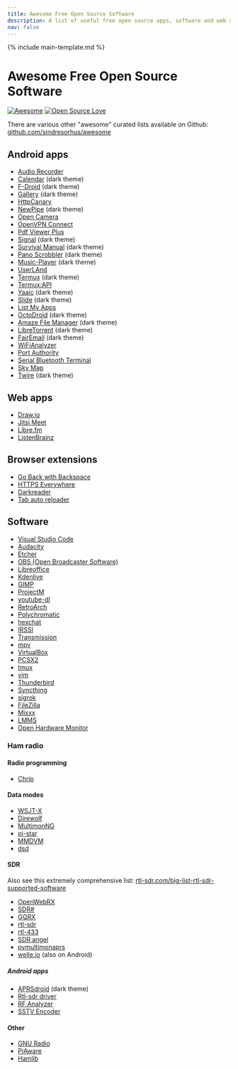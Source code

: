 ```yaml
---
title: Awesome Free Open Source Software
description: A list of useful free open source apps, software and web services.
nav: false
---
```


{% include main-template.md %}

# Awesome Free Open Source Software

[![Awesome](https://awesome.re/badge-flat.svg)](https://awesome.re) [![Open Source Love](https://badges.frapsoft.com/os/v2/open-source.svg?v=103)](https://github.com/ellerbrock/open-source-badges/)

There are various other "awesome" curated lists available on Github: [github.com/sindresorhus/awesome](https://github.com/sindresorhus/awesome/blob/master/awesome.md)

## Android apps

* [Audio Recorder](https://play.google.com/store/apps/details?id=com.github.axet.audiorecorder) 
* [Calendar](https://play.google.com/store/apps/details?id=com.simplemobiletools.calendar) (dark theme)
* [F-Droid](https://play.google.com/store/apps/details?id=org.fdroid.fdroid) (dark theme)
* [Gallery](https://play.google.com/store/apps/details?id=com.simplemobiletools.gallery) (dark theme)
* [HttpCanary](https://play.google.com/store/apps/details?id=com.guoshi.httpcanary) 
* [NewPipe](https://play.google.com/store/apps/details?id=org.schabi.newpipe) (dark theme)
* [Open Camera](https://play.google.com/store/apps/details?id=net.sourceforge.opencamera)
* [OpenVPN Connect](https://play.google.com/store/apps/details?id=net.openvpn.openvpn)
* [Pdf Viewer Plus](https://play.google.com/store/apps/details?id=com.gsnathan.pdfviewer) 
* [Signal](https://play.google.com/store/apps/details?id=org.thoughtcrime.securesms) (dark theme)
* [Survival Manual](https://play.google.com/store/apps/details?id=org.ligi.survivalmanual) (dark theme)
* [Pano Scrobbler](https://github.com/kawaiiDango/pScrobbler) (dark theme)
* [Music-Player](https://github.com/MaxFour/Music-Player) (dark theme)
* [UserLAnd](https://github.com/CypherpunkArmory/UserLAnd)
* [Termux](https://github.com/termux/termux-app) (dark theme)
* [Termux:API](https://play.google.com/store/apps/details?id=com.termux.api) 
* [Yaaic](https://github.com/pocmo/Yaaic) (dark theme)
* [Slide](https://github.com/ccrama/Slide) (dark theme)
* [List My Apps](https://github.com/onyxbits/listmyaps)
* [OctoDroid](https://github.com/slapperwan/gh4a) (dark theme)
* [Amaze File Manager](https://github.com/TeamAmaze/AmazeFileManager) (dark theme)
* [LibreTorrent](https://play.google.com/store/apps/details?id=org.proninyaroslav.libretorrent) (dark theme)
* [FairEmail](https://github.com/M66B/FairEmail) (dark theme)
* [WiFiAnalyzer](https://play.google.com/store/apps/details?id=com.vrem.wifianalyzer)
* [Port Authority](https://play.google.com/store/apps/details?id=com.aaronjwood.portauthority.free)
* [Serial Bluetooth Terminal](https://play.google.com/store/apps/details?id=de.kai_morich.serial_bluetooth_terminal)
* [Sky Map](https://play.google.com/store/apps/details?id=com.google.android.stardroid)
* [Twire](https://github.com/twireapp/Twire) (dark theme)

## Web apps

* [Draw.io](https://www.draw.io/)
* [Jitsi Meet](https://meet.jit.si/)
* [Libre.fm](https://libre.fm/)
* [ListenBrainz](https://listenbrainz.org)

## Browser extensions

* [Go Back with Backspace](https://chrome.google.com/webstore/detail/go-back-with-backspace/eekailopagacbcdloonjhbiecobagjci)
* [HTTPS Everywhere](https://chrome.google.com/webstore/detail/https-everywhere/gcbommkclmclpchllfjekcdonpmejbdp)
* [Darkreader](https://chrome.google.com/webstore/detail/dark-reader/eimadpbcbfnmbkopoojfekhnkhdbieeh)
* [Tab auto reloader](https://github.com/denilsonsa/crx-reload-tab/)

## Software

* [Visual Studio Code](https://github.com/microsoft/vscode)
* [Audacity](http://www.audacityteam.org/)
* [Etcher](https://etcher.io/)
* [OBS (Open Broadcaster Software)](https://obsproject.com/)
* [Libreoffice](https://www.libreoffice.org/)
* [Kdenlive](https://kdenlive.org/)
* [GIMP](https://www.gimp.org/)
* [ProjectM](https://github.com/projectM-visualizer/projectM)
* [youtube-dl](https://github.com/rg3/youtube-dl)
* [RetroArch](http://www.retroarch.com/)
* [Polychromatic](https://github.com/polychromatic/polychromatic)
* [hexchat](https://hexchat.github.io/)
* [IRSSI](https://github.com/irssi/irssi)
* [Transmission](https://transmissionbt.com/)
* [mpv](https://mpv.io/)
* [VirtualBox](https://www.virtualbox.org/)
* [PCSX2](https://pcsx2.net/)
* [tmux](https://github.com/tmux/tmux/wiki)
* [vim](https://www.vim.org/)
* [Thunderbird](https://www.thunderbird.net/en-US/)
* [Syncthing](https://syncthing.net/)
* [sigrok](https://github.com/sigrokproject/libsigrok)
* [FileZilla](https://filezilla-project.org/)
* [Mixxx](https://github.com/mixxxdj/mixxx)
* [LMMS](https://github.com/LMMS/lmms)
* [Open Hardware Monitor](https://github.com/openhardwaremonitor/openhardwaremonitor)

### Ham radio

#### Radio programming

* [Chrip](https://chirp.danplanet.com/projects/chirp/wiki/Home)

#### Data modes

* [WSJT-X](https://physics.princeton.edu/pulsar/k1jt/wsjtx.html)
* [Direwolf](https://github.com/wb2osz/direwolf)
* [MultimonNG](https://github.com/EliasOenal/multimon-ng/)
* [pi-star](https://www.pistar.uk/)
* [MMDVM](https://github.com/g4klx/MMDVM)
* [dsd](https://github.com/szechyjs/dsd)

#### SDR

Also see this extremely comprehensive list: [rtl-sdr.com/big-list-rtl-sdr-supported-software](https://www.rtl-sdr.com/big-list-rtl-sdr-supported-software/)

* [OpenWebRX](https://github.com/ha7ilm/openwebrx)
* [SDR#](https://github.com/cgommel/sdrsharp)
* [GQRX](https://github.com/csete/gqrx)
* [rtl-sdr](https://github.com/osmocom/rtl-sdr)
* [rtl-433](https://github.com/merbanan/rtl_433)
* [SDR angel](https://github.com/f4exb/sdrangel)
* [pymultimonaprs](https://github.com/asdil12/pymultimonaprs)
* [welle.io](https://github.com/AlbrechtL/welle.io) (also on Android)

##### Android apps

* [APRSdroid](https://aprsdroid.org/) (dark theme)
* [Rtl-sdr driver](https://github.com/martinmarinov/rtl_tcp_andro-)
* [RF Analyzer](https://github.com/demantz/RFAnalyzer)
* [SSTV Encoder](https://github.com/olgamiller/SSTVEncoder2)

#### Other

* [GNU Radio](https://github.com/gnuradio/gnuradio)
* [PiAware](https://github.com/flightaware/piaware)
* [Hamlib](https://github.com/Hamlib/Hamlib)
